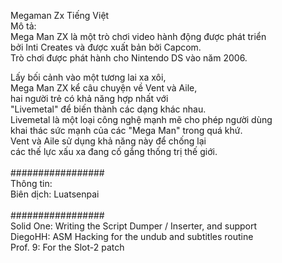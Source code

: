 Megaman Zx Tiếng Việt<br/>
Mô tả:<br/>
Mega Man ZX là một trò chơi video hành động được phát triển<br/>bởi Inti Creates và được xuất bản bởi Capcom.<br/>Trò chơi được phát hành cho Nintendo DS vào năm 2006.

Lấy bối cảnh vào một tương lai xa xôi,<br/>Mega Man ZX kể câu chuyện về Vent và Aile,<br/>hai người trẻ có khả năng hợp nhất với<br/>"Livemetal" để biến thành các dạng khác nhau. 
<br/>Livemetal là một loại công nghệ mạnh mẽ cho phép người dùng<br/> khai thác sức mạnh của các "Mega Man" trong quá khứ. <br/>Vent và Aile sử dụng khả năng này để chống lại<br/>các thế lực xấu xa đang cố gắng thống trị thế giới.
<br/>
<br/>#################<br/>
Thông tin:<br/>
Biên dịch: Luatsenpai<br/>
<br/>#################<br/>
Solid One: Writing the Script Dumper / Inserter, and support<br/>
DiegoHH: ASM Hacking for the undub and subtitles routine<br/>
Prof. 9: For the Slot-2 patch
